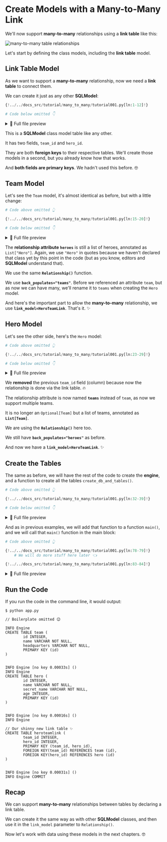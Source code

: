 # Create Models with a Many-to-Many Link

We'll now support **many-to-many** relationships using a **link table** like this:

<img alt="many-to-many table relationships" src="/img/tutorial/many-to-many/many-to-many.svg">

Let's start by defining the class models, including the **link table** model.

## Link Table Model

As we want to support a **many-to-many** relationship, now we need a **link table** to connect them.

We can create it just as any other **SQLModel**:

```Python hl_lines="6-12"
{!../../docs_src/tutorial/many_to_many/tutorial001.py[ln:1-12]!}

# Code below omitted 👇
```

<details>
<summary>👀 Full file preview</summary>

```Python
{!../../docs_src/tutorial/many_to_many/tutorial001.py!}
```

</details>

This is a **SQLModel** class model table like any other.

It has two fields, `team_id` and `hero_id`.

They are both **foreign keys** to their respective tables. We'll create those models in a second, but you already know how that works.

And **both fields are primary keys**. We hadn't used this before. 🤓

## Team Model

Let's see the `Team` model, it's almost identical as before, but with a little change:

```Python hl_lines="8"
# Code above omitted 👆

{!../../docs_src/tutorial/many_to_many/tutorial001.py[ln:15-20]!}

# Code below omitted 👇
```

<details>
<summary>👀 Full file preview</summary>

```Python
{!../../docs_src/tutorial/many_to_many/tutorial001.py!}
```

</details>

The **relationship attribute `heroes`** is still a list of heroes, annotated as `List["Hero"]`. Again, we use `"Hero"` in quotes because we haven't declared that class yet by this point in the code (but as you know, editors and **SQLModel** understand that).

We use the same **`Relationship()`** function.

We use **`back_populates="teams"`**. Before we referenced an attribute `team`, but as now we can have many, we'll rename it to `teams` when creating the `Hero` model.

And here's the important part to allow the **many-to-many** relationship, we use **`link_model=HeroTeamLink`**. That's it. ✨

## Hero Model

Let's see the other side, here's the `Hero` model:

```Python hl_lines="9"
# Code above omitted 👆

{!../../docs_src/tutorial/many_to_many/tutorial001.py[ln:23-29]!}

# Code below omitted 👇
```

<details>
<summary>👀 Full file preview</summary>

```Python
{!../../docs_src/tutorial/many_to_many/tutorial001.py!}
```

</details>

We **removed** the previous `team_id` field (column) because now the relationship is done via the link table. 🔥

The relationship attribute is now named **`teams`** instead of `team`, as now we support multiple teams.

It is no longer an `Optional[Team]` but a list of teams, annotated as **`List[Team]`**.

We are using the **`Relationship()`** here too.

We still have **`back_populates="heroes"`** as before.

And now we have a **`link_model=HeroTeamLink`**. ✨

## Create the Tables

The same as before, we will have the rest of the code to create the **engine**, and a function to create all the tables `create_db_and_tables()`.

```Python hl_lines="9"
# Code above omitted 👆

{!../../docs_src/tutorial/many_to_many/tutorial001.py[ln:32-39]!}

# Code below omitted 👇
```

<details>
<summary>👀 Full file preview</summary>

```Python
{!../../docs_src/tutorial/many_to_many/tutorial001.py!}
```

</details>


And as in previous examples, we will add that function to a function `main()`, and we will call that `main()` function in the main block:

```Python hl_lines="4"
# Code above omitted 👆

{!../../docs_src/tutorial/many_to_many/tutorial001.py[ln:78-79]!}
    # We will do more stuff here later 👈

{!../../docs_src/tutorial/many_to_many/tutorial001.py[ln:83-84]!}
```

<details>
<summary>👀 Full file preview</summary>

```Python
{!../../docs_src/tutorial/many_to_many/tutorial001.py!}
```

</details>


## Run the Code

If you run the code in the command line, it would output:

<div class="termy">

```console
$ python app.py

// Boilerplate omitted 😉

INFO Engine 
CREATE TABLE team (
        id INTEGER, 
        name VARCHAR NOT NULL, 
        headquarters VARCHAR NOT NULL, 
        PRIMARY KEY (id)
)


INFO Engine [no key 0.00033s] ()
INFO Engine 
CREATE TABLE hero (
        id INTEGER, 
        name VARCHAR NOT NULL, 
        secret_name VARCHAR NOT NULL, 
        age INTEGER, 
        PRIMARY KEY (id)
)


INFO Engine [no key 0.00016s] ()
INFO Engine 

// Our shinny new link table ✨
CREATE TABLE heroteamlink (
        team_id INTEGER, 
        hero_id INTEGER, 
        PRIMARY KEY (team_id, hero_id), 
        FOREIGN KEY(team_id) REFERENCES team (id), 
        FOREIGN KEY(hero_id) REFERENCES hero (id)
)


INFO Engine [no key 0.00031s] ()
INFO Engine COMMIT

```

</div>

## Recap

We can support **many-to-many** relationships between tables by declaring a link table.

We can create it the same way as with other **SQLModel** classes, and then use it in the `link_model` parameter to `Relationship()`.

Now let's work with data using these models in the next chapters. 🤓
